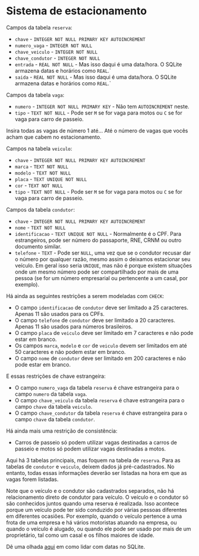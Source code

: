 # Sistema de estacionamento

Campos da tabela `reserva`:

* `chave` - `INTEGER NOT NULL PRIMARY KEY AUTOINCREMENT`
* `numero_vaga` - `INTEGER NOT NULL`
* `chave_veiculo` - `INTEGER NOT NULL`
* `chave_condutor` - `INTEGER NOT NULL`
* `entrada` - `REAL NOT NULL` - Mas isso daqui é uma data/hora. O SQLite armazena datas e horários como `REAL`.`
* `saida` - `REAL NOT NULL` - Mas isso daqui é uma data/hora. O SQLite armazena datas e horários como `REAL`.`

Campos da tabela `vaga`:

* `numero` - `INTEGER NOT NULL PRIMARY KEY` - Não tem `AUTOINCREMENT` neste.
* `tipo` - `TEXT NOT NULL` - Pode ser `M` se for vaga para motos ou `C` se for vaga para carro de passeio.

Insira todas as vagas de número 1 até... Até o número de vagas que vocês acham que cabem no estacionamento.

Campos na tabela `veiculo`:

* `chave` - `INTEGER NOT NULL PRIMARY KEY AUTOINCREMENT`
* `marca` - `TEXT NOT NULL`
* `modelo` - `TEXT NOT NULL`
* `placa` - `TEXT UNIQUE NOT NULL`
* `cor` - `TEXT NOT NULL`
* `tipo` - `TEXT NOT NULL` - Pode ser `M` se for vaga para motos ou `C` se for vaga para carro de passeio.

Campos da tabela `condutor`:

* `chave` - `INTEGER NOT NULL PRIMARY KEY AUTOINCREMENT`
* `nome` - `TEXT NOT NULL`
* `identificacao` - `TEXT UNIQUE NOT NULL` - Normalmente é o CPF. Para estrangeiros, pode ser número do passaporte, RNE, CRNM ou outro documento similar.
* `telefone` - `TEXT` - Pode ser `NULL`, uma vez que se o condutor recusar dar o número por qualquer razão, mesmo assim o deixamos estacionar seu veículo. Em geral isso seria `UNIQUE`, mas não é porque existem situações onde um mesmo número pode ser compartilhado por mais de uma pessoa (se for um número empresarial ou pertencente a um casal, por exemplo).

Há ainda as seguintes restrições a serem modeladas com `CHECK`:

* O campo `identificacao` de `condutor` deve ser limitado a 25 caracteres. Apenas 11 são usados para os CPFs.
* O campo `telefone` de `condutor` deve ser limitado a 20 caracteres. Apenas 11 são usados para números brasileiros.
* O campo `placa` de `veiculo` deve ser limitado em 7 caracteres e não pode estar em branco.
* Os campos `marca`, `modelo` e `cor` de `veiculo` devem ser limitados em até 50 caracteres e não podem estar em branco.
* O campo `nome` de `condutor` deve ser limitado em 200 caracteres e não pode estar em branco.

E essas restrições de chave estrangeira:

* O campo `numero_vaga` da tabela `reserva` é chave estrangeira para o campo `numero` da tabela `vaga`.
* O campo `chave_veiculo` da tabela `reserva` é chave estrangeira para o campo `chave` da tabela `veiculo`.
* O campo `chave_condutor` da tabela `reserva` é chave estrangeira para o campo `chave` da tabela `condutor`.

Há ainda mais uma restrição de consistência:

* Carros de passeio só podem utilizar vagas destinadas a carros de passeio e motos só podem utilizar vagas destinadas a motos.

Aqui há 3 tabelas principais, mas foquem na tabela de `reserva`. Para as tabelas de `condutor` e `veiculo`, deixem dados já pré-cadastrados. No entanto, todas essas informações deverão ser listadas na hora em que as vagas forem listadas.

Note que o veículo e o condutor são cadastrados separados, não há relacionamento direto de condutor para veículo. O veículo e o condutor só são conhecidos juntos quando uma reserva é realizada. Isso acontece porque um veículo pode ter sido conduzido por várias pessoas diferentes em diferentes ocasiões. Por exemplo, quando o veículo pertence a uma frota de uma empresa e há vários motoristas atuando na empresa, ou quando o veículo é alugado, ou quando ele pode ser usado por mais de um proprietário, tal como um casal e os filhos maiores de idade.

Dê uma olhada [aqui](https://www.sqlitetutorial.net/sqlite-date/) em como lidar com datas no SQLite.